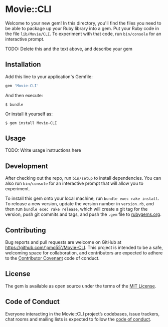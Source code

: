 # Movie::CLI

Welcome to your new gem! In this directory, you'll find the files you need to be able to package up your Ruby library into a gem. Put your Ruby code in the file `lib/Movie/CLI`. To experiment with that code, run `bin/console` for an interactive prompt.

TODO: Delete this and the text above, and describe your gem

## Installation

Add this line to your application's Gemfile:

```ruby
gem 'Movie-CLI'
```

And then execute:

    $ bundle

Or install it yourself as:

    $ gem install Movie-CLI

## Usage

TODO: Write usage instructions here

## Development

After checking out the repo, run `bin/setup` to install dependencies. You can also run `bin/console` for an interactive prompt that will allow you to experiment.

To install this gem onto your local machine, run `bundle exec rake install`. To release a new version, update the version number in `version.rb`, and then run `bundle exec rake release`, which will create a git tag for the version, push git commits and tags, and push the `.gem` file to [rubygems.org](https://rubygems.org).

## Contributing

Bug reports and pull requests are welcome on GitHub at https://github.com/'pmo55'/Movie-CLI. This project is intended to be a safe, welcoming space for collaboration, and contributors are expected to adhere to the [Contributor Covenant](http://contributor-covenant.org) code of conduct.

## License

The gem is available as open source under the terms of the [MIT License](https://opensource.org/licenses/MIT).

## Code of Conduct

Everyone interacting in the Movie::CLI project’s codebases, issue trackers, chat rooms and mailing lists is expected to follow the [code of conduct](https://github.com/'pmo55'/Movie-CLI/blob/master/CODE_OF_CONDUCT.md).
